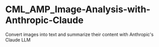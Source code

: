 # CML_AMP_Image-Analysis-with-Anthropic-Claude
Convert images into text and summarize their content with Anthropic's Claude LLM
